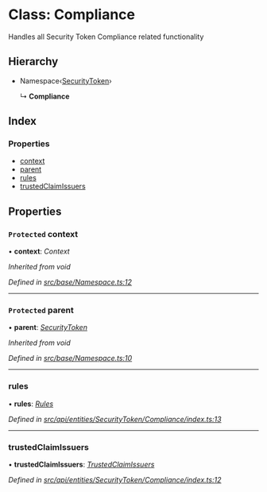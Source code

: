 # Class: Compliance

Handles all Security Token Compliance related functionality

## Hierarchy

* Namespace‹[SecurityToken](securitytoken.md)›

  ↳ **Compliance**

## Index

### Properties

* [context](compliance.md#protected-context)
* [parent](compliance.md#protected-parent)
* [rules](compliance.md#rules)
* [trustedClaimIssuers](compliance.md#trustedclaimissuers)

## Properties

### `Protected` context

• **context**: *Context*

*Inherited from void*

*Defined in [src/base/Namespace.ts:12](https://github.com/PolymathNetwork/polymesh-sdk/blob/e182811/src/base/Namespace.ts#L12)*

___

### `Protected` parent

• **parent**: *[SecurityToken](securitytoken.md)*

*Inherited from void*

*Defined in [src/base/Namespace.ts:10](https://github.com/PolymathNetwork/polymesh-sdk/blob/e182811/src/base/Namespace.ts#L10)*

___

###  rules

• **rules**: *[Rules](rules.md)*

*Defined in [src/api/entities/SecurityToken/Compliance/index.ts:13](https://github.com/PolymathNetwork/polymesh-sdk/blob/e182811/src/api/entities/SecurityToken/Compliance/index.ts#L13)*

___

###  trustedClaimIssuers

• **trustedClaimIssuers**: *[TrustedClaimIssuers](trustedclaimissuers.md)*

*Defined in [src/api/entities/SecurityToken/Compliance/index.ts:12](https://github.com/PolymathNetwork/polymesh-sdk/blob/e182811/src/api/entities/SecurityToken/Compliance/index.ts#L12)*
